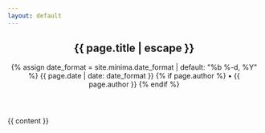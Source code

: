 ```yaml
---
layout: default
---
```


<article class="post" itemscope itemtype="http://schema.org/BlogPosting">

  <header class="post-header">
    <h1 class="post-title" itemprop="name headline">{{ page.title | escape }}</h1>
    <p class="post-meta">
      <time datetime="{{ page.date | date_to_xmlschema }}" itemprop="datePublished">
        {% assign date_format = site.minima.date_format | default: "%b %-d, %Y" %}
        {{ page.date | date: date_format }}
      </time>
      {% if page.author %}
        • <span itemprop="author" itemscope itemtype="http://schema.org/Person"><span itemprop="name">{{ page.author }}</span></span>
      {% endif %}</p>
  </header>

  <div class="post-content" itemprop="articleBody">
    {{ content }}
  </div>

<!--   {% if site.disqus.shortname %}
    {% include disqus_comments.html %}
  {% endif %} -->
</article>